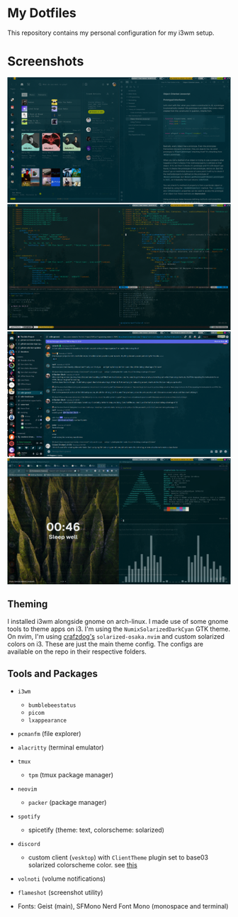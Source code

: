 # My Dotfiles

This repository contains my personal configuration for my i3wm setup.

# Screenshots
![1](1.png)
![2](2.png)
![3](3.png)
![5](5.png)

## Theming

I installed i3wm alongside gnome on arch-linux. I made use of some gnome tools
to theme apps on i3. I'm using the `NumixSolarizedDarkCyan` GTK theme. On nvim,
I'm using [crafzdog's](https://github.com/craftzdog) `solarized-osaka.nvim` and
custom solarized colors on i3. These are just the main theme config.
The configs are available on the repo in their respective folders.

## Tools and Packages

- `i3wm`
    - `bumblebeestatus`
    - `picom`
    - `lxappearance`

- `pcmanfm` (file explorer)
- `alacritty` (terminal emulator)

- `tmux`
    - `tpm` (tmux package manager)

- `neovim`
    - `packer` (package manager)

- `spotify`
    - spicetify (theme: text, colorscheme: solarized)

- `discord`
    - custom client (`vesktop`) with `ClientTheme` plugin set to base03
    solarized colorscheme color. see [this](https://ericnormand.me/article/solarized-cheat-sheet)

- `volnoti` (volume notifications)
- `flameshot` (screenshot utility)
- Fonts: Geist (main), SFMono Nerd Font Mono (monospace and terminal)
